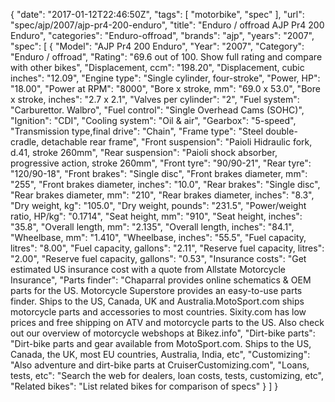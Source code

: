 {
    "date": "2017-01-12T22:46:50Z",
    "tags": [
        "motorbike",
        "spec"
    ],
    "url": "spec\/ajp\/2007\/ajp-pr4-200-enduro",
    "title": "Enduro \/ offroad AJP Pr4 200 Enduro",
    "categories": "Enduro-offroad",
    "brands": "ajp",
    "years": "2007",
    "spec": [
        {
            "Model": "AJP Pr4 200 Enduro",
            "Year": "2007",
            "Category": "Enduro \/ offroad",
            "Rating": "69.6 out of 100. Show full rating and compare with other bikes",
            "Displacement, ccm": "198.20",
            "Displacement, cubic inches": "12.09",
            "Engine type": "Single cylinder, four-stroke",
            "Power, HP": "18.00",
            "Power at RPM": "8000",
            "Bore x stroke, mm": "69.0 x 53.0",
            "Bore x stroke, inches": "2.7 x 2.1",
            "Valves per cylinder": "2",
            "Fuel system": "Carburettor. Walbro",
            "Fuel control": "Single Overhead Cams (SOHC)",
            "Ignition": "CDI",
            "Cooling system": "Oil & air",
            "Gearbox": "5-speed",
            "Transmission type,final drive": "Chain",
            "Frame type": "Steel double-cradle, detachable rear frame",
            "Front suspension": "Paioli Hidraulic fork, d.41, stroke 260mm",
            "Rear suspension": "Paioli shock absorber, progressive action, stroke 260mm",
            "Front tyre": "90\/90-21",
            "Rear tyre": "120\/90-18",
            "Front brakes": "Single disc",
            "Front brakes diameter, mm": "255",
            "Front brakes diameter, inches": "10.0",
            "Rear brakes": "Single disc",
            "Rear brakes diameter, mm": "210",
            "Rear brakes diameter, inches": "8.3",
            "Dry weight, kg": "105.0",
            "Dry weight, pounds": "231.5",
            "Power\/weight ratio, HP\/kg": "0.1714",
            "Seat height, mm": "910",
            "Seat height, inches": "35.8",
            "Overall length, mm": "2.135",
            "Overall length, inches": "84.1",
            "Wheelbase, mm": "1.410",
            "Wheelbase, inches": "55.5",
            "Fuel capacity, litres": "8.00",
            "Fuel capacity, gallons": "2.11",
            "Reserve fuel capacity, litres": "2.00",
            "Reserve fuel capacity, gallons": "0.53",
            "Insurance costs": "Get estimated US insurance cost with a quote from Allstate Motorcycle Insurance",
            "Parts finder": "Chaparral provides online schematics & OEM parts for the US.   Motorcycle Superstore provides an easy-to-use parts finder. Ships to the US, Canada, UK and Australia.MotoSport.com ships motorcycle parts and accessories to most countries.    Sixity.com has low prices and free shipping on ATV and motorcycle parts to the US. Also check out our overview of motorcycle webshops at Bikez.info",
            "Dirt-bike parts": "Dirt-bike parts and gear available from MotoSport.com. Ships to the US, Canada, the UK, most EU countries, Australia, India, etc",
            "Customizing": "Also adventure and dirt-bike parts at CruiserCustomizing.com",
            "Loans, tests, etc": "Search the web for dealers, loan costs, tests, customizing, etc",
            "Related bikes": "List related bikes for comparison of specs"
        }
    ]
}